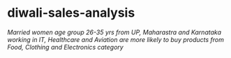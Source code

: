 # diwali-sales-analysis
*Married women age group 26-35 yrs from UP,  Maharastra and Karnataka working in IT, Healthcare and Aviation are more likely to buy products from Food, Clothing and Electronics category*
